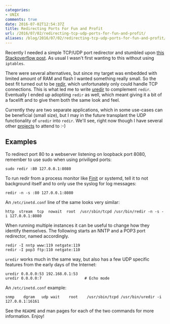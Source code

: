 ```yaml
---
categories:
- UNIX
comments: true
date: 2016-07-02T12:54:37Z
title: Redirecting Ports For Fun and Profit
url: /2016/07/02/redirecting-tcp-udp-ports-for-fun-and-profit/
aliases: /blog/2016/07/02/redirecting-tcp-udp-ports-for-fun-and-profit/
---
```


Recently I needed a simple TCP/UDP port redirector and stumbled upon
[this Stackoverflow post][1].  As usual I wasn't first wanting to this
without using `iptables`.

There were several alternatives, but since my target was embedded with
limited amount of RAM and flash I wanted something really small.  So the
best fit turned out to be [redir][2], which unfortunately only could
handle TCP connections.  This is what led me to write [uredir][3] to
complement `redir`.  Eventually I ended up adoptiing `redir` as well,
which meant giving it a bit of a facelift and to give them both the same
look and feel.

Currently they are two separate applications, which in some use-cases
can be beneficial (small size), but I may in the future transplant the
UDP functionality of `uredir` into `redir`.  We'll see, right now though
I have several other [projects](/projects/) to attend to :-)

<!--more-->

Examples
--------

To redirect port 80 to a webserver listening on loopback port 8080,
remember to use sudo when using priviliged ports:

    sudo redir :80 127.0.0.1:8080

To run redir from a process monitor like [Finit][4] or systemd, tell it
to not background itself and to only use the syslog for log messages:

    redir -n -s :80 127.0.0.1:8080

An `/etc/inetd.conf` line of the same looks very similar:

    http  stream  tcp  nowait  root  /usr/sbin/tcpd /usr/bin/redir -n -s -i 127.0.0.1:8080

When running multiple instances it can be useful to change how they
identify themselves.  The following starts an NNTP and a POP3 port
redirector, named accordingly.

    redir -I nntp www:119 netgate:119
    redir -I pop3 ftp:110 netgate:110

`uredir` works much in the same way, but also has a few UDP specific
features from the early days of the Internet:

    uredir 0.0.0.0:53 192.168.0.1:53
    uredir 0.0.0.0:7                   # Echo mode

An `/etc/inetd.conf` example:

    snmp    dgram   udp wait    root    /usr/sbin/tcpd /usr/bin/uredir -i 127.0.0.1:16161

See the `README` and man pages for each of the two commands for more
information.  Enjoy!

[1]: https://serverfault.com/questions/252150/port-forwarding-on-linux-without-iptables/
[2]: https://github.com/troglobit/redir
[3]: https://github.com/troglobit/uredir
[4]: https://github.com/troglobit/finit

<!--
  -- Local Variables:
  -- mode: markdown
  -- End:
  -->
